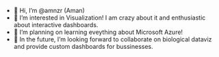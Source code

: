- 👋 Hi, I’m @amnzr (Aman)
- 👀 I’m interested in Visualization! I am crazy about it and enthusiastic about interactive dashboards. 
- 🌱 I’m planning on learning eveything about Microsoft Azure!
- 💞️ In the future, I’m looking forward to collaborate on biological dataviz and provide custom dashboards for bussinesses. 

<!---
amnzr/amnzr is a ✨ special ✨ repository because its `README.md` (this file) appears on your GitHub profile.
You can click the Preview link to take a look at your changes.
--->
